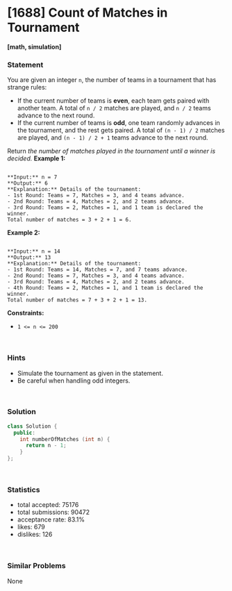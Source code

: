 # [1688] Count of Matches in Tournament

**[math, simulation]**

### Statement

You are given an integer `n`, the number of teams in a tournament that has strange rules:

* If the current number of teams is **even**, each team gets paired with another team. A total of `n / 2` matches are played, and `n / 2` teams advance to the next round.
* If the current number of teams is **odd**, one team randomly advances in the tournament, and the rest gets paired. A total of `(n - 1) / 2` matches are played, and `(n - 1) / 2 + 1` teams advance to the next round.



Return *the number of matches played in the tournament until a winner is decided.*
**Example 1:**

```

**Input:** n = 7
**Output:** 6
**Explanation:** Details of the tournament: 
- 1st Round: Teams = 7, Matches = 3, and 4 teams advance.
- 2nd Round: Teams = 4, Matches = 2, and 2 teams advance.
- 3rd Round: Teams = 2, Matches = 1, and 1 team is declared the winner.
Total number of matches = 3 + 2 + 1 = 6.

```

**Example 2:**

```

**Input:** n = 14
**Output:** 13
**Explanation:** Details of the tournament:
- 1st Round: Teams = 14, Matches = 7, and 7 teams advance.
- 2nd Round: Teams = 7, Matches = 3, and 4 teams advance.
- 3rd Round: Teams = 4, Matches = 2, and 2 teams advance.
- 4th Round: Teams = 2, Matches = 1, and 1 team is declared the winner.
Total number of matches = 7 + 3 + 2 + 1 = 13.

```

**Constraints:**
* `1 <= n <= 200`


<br>

### Hints

- Simulate the tournament as given in the statement.
- Be careful when handling odd integers.

<br>

### Solution

```cpp
class Solution {
  public:
    int numberOfMatches (int n) {
      return n - 1;
    }
};
```

<br>

### Statistics

- total accepted: 75176
- total submissions: 90472
- acceptance rate: 83.1%
- likes: 679
- dislikes: 126

<br>

### Similar Problems

None
